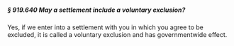 ##### § 919.640 May a settlement include a voluntary exclusion? #####

Yes, if we enter into a settlement with you in which you agree to be excluded, it is called a voluntary exclusion and has governmentwide effect.
